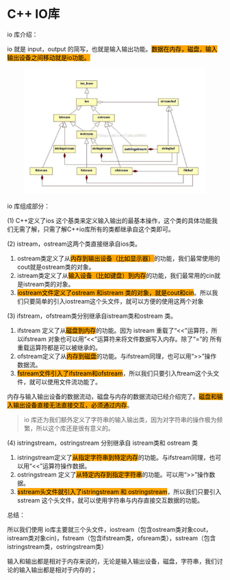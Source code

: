 # C++ IO库

io 库介绍：

io 就是 input，output 的简写，也就是输入输出功能。<mark style="background-color:orange;">数据在内存，磁盘，输入输出设备之间移动就是io功能。</mark>

<div align="left">

<figure><img src="../../.gitbook/assets/image (30).png" alt=""><figcaption></figcaption></figure>

</div>

io 库组成部分：&#x20;

(1) C++定义了ios 这个基类来定义输入输出的最基本操作，这个类的具体功能我们无需了解，只需了解C++io库所有的类都继承自这个类即可。&#x20;

(2) istream，ostream这两个类直接继承自ios类。&#x20;

1. ostream类定义了从<mark style="background-color:orange;">内存到输出设备（比如显示器）</mark>的功能，我们最常使用的cout就是ostream类的对象。&#x20;
2. istream类定义了从<mark style="background-color:orange;">输入设备（比如键盘）到内存</mark>的功能，我们最常用的cin就是istream类的对象。&#x20;
3. <mark style="background-color:orange;">iostream文件定义了ostream 和istream 类的对象，就是cout和cin</mark>。所以我们只要简单的引入iostream这个头文件，就可以方便的使用这两个对象&#x20;

(3) ifstream，ofstream类分别继承自istream类和ostream 类。&#x20;

1. ifstream 定义了从<mark style="background-color:orange;">磁盘到内存</mark>的功能。因为 istream 重载了“<<”运算符，所以ifstream 对象也可以用“<<”运算符来将文件数据写入内存。除了“=”的 所有重载运算符都是可以被继承的。&#x20;
2. ofstream定义了从<mark style="background-color:orange;">内存到磁盘</mark>的功能。与ifstream同理，也可以用“>>”操作 数据流。&#x20;
3. <mark style="background-color:orange;">fstream文件引入了ifstream和ofstream</mark>，所以我们只要引入ftream这个头文件，就可以使用文件流功能了。&#x20;



内存与输入输出设备的数据流动，磁盘与内存的数据流动已经介绍完了。<mark style="background-color:orange;">磁盘和输入输出设备直接无法直接交互，必须通过内存</mark>。&#x20;

> io 库还为我们额外定义了字符串的输入输出类，因为对字符串的操作极为频繁，所以这个库还是很有意义的。&#x20;

(4) istringstream，ostringstream 分别继承自 istream类和 ostream 类&#x20;

1. istringstream定义了<mark style="background-color:orange;">从指定字符串到特定内存</mark>的功能。与ifstream同理，也可以用“<<”运算符操作数据。&#x20;
2. ostringstream 定义了<mark style="background-color:orange;">从特定内存到指定字符串</mark>的功能。可以用“>>”操作数据。&#x20;
3. <mark style="background-color:orange;">sstream头文件就引入了istringstream 和 ostringstream</mark>，所以我们只要引入 sstream 这个头文件，就可以使用字符串与内存直接交互数据的功能。&#x20;



总结：

所以我们使用 io库主要就三个头文件，iostream（包含ostream类对象cout，istream类对象cin)，fstream（包含ifstream类，ofsream类），sstream（包含istringstream类，ostringstream类）

输入和输出都是相对于内存来说的，无论是输入输出设备，磁盘，字符串，我们讨论的输入输出都是相对于内存的；
